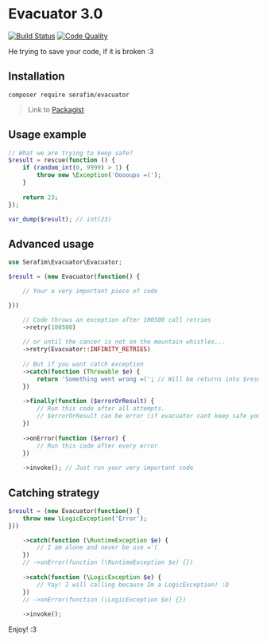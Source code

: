Evacuator 3.0
=============

[![Build Status](https://travis-ci.org/SerafimArts/Evacuator.svg?branch=master)](https://travis-ci.org/SerafimArts/Evacuator)
[![Code Quality](https://scrutinizer-ci.com/g/SerafimArts/Evacuator/badges/quality-score.png?b=master)](https://scrutinizer-ci.com/g/SerafimArts/Evacuator/inspections)

He trying to save your code, if it is broken :3

## Installation

`composer require serafim/evacuator`

> Link to [Packagist](https://packagist.org/packages/serafim/evacuator)

## Usage example

```php
// What we are trying to keep safe?
$result = rescue(function () { 
    if (random_int(0, 9999) > 1) {
        throw new \Exception('Ooooups =(');
    }
    
    return 23;
});

var_dump($result); // int(23)
```

## Advanced usage

```php
use Serafim\Evacuator\Evacuator;

$result = (new Evacuator(function() {

    // Your a very important piece of code

}))

    // Code throws an exception after 100500 call retries 
    ->retry(100500) 
    
    // or until the cancer is not on the mountain whistles...
    ->retry(Evacuator::INFINITY_RETRIES) 
    
    // But if you want catch exception
    ->catch(function (Throwable $e) {
        return 'Something went wrong =('; // Will be returns into $result
    })
    
    ->finally(function ($errorOrResult) {
        // Run this code after all attempts.
        // $errorOrResult can be error (if evacuator cant keep safe your code) or result value
    })
    
    ->onError(function ($error) {
        // Run this code after every error
    })
    
    ->invoke(); // Just run your very important code
```

## Catching strategy

```php
$result = (new Evacuator(function() {
    throw new \LogicException('Error');
}))

    ->catch(function (\RuntimeException $e) {
        // I am alone and never be use ='( 
    })
    // ->onError(function (\RuntimeException $e) {})
    
    ->catch(function (\LogicException $e) {
        // Yay! I will calling because Im a LogicException! :D
    })
    // ->onError(function (\LogicException $e) {})
    
    ->invoke();
```

Enjoy! :3
